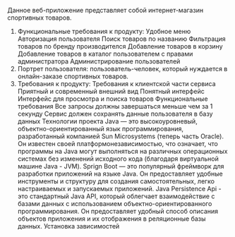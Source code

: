 Данное веб-приложение представляет собой интернет-магазин спортивных товаров.
1) Функциональные требования к продукту:
     Удобное меню
     Авторизация пользователя
     Поиск товаров по названию
     Фильтрация товаров по бренду производителся
     Добавление товаров в корзину
     Добавление товаров в каталог пользователем с правами администратора
     Администрирование пользователей
2) Портрет пользователя: пользователь-человек, который нуждается в онлайн-заказе спортивных товаров.
3) Требования к продукту:
  Требования к клиентской части сервиса
    Приятный и современный внешний вид
    Понятный интерфейс
    Интерфейс для просмотра и поиска товаров
Функциональные требования
  Все запросы должны завершаться меньше чем за 1 секунду
  Сервис должен сохранять данные пользователя в базу данных
Технологии проекта
  Java — это высокоуровневый, объектно-ориентированный язык программирования, разработанный компанией Sun Microsystems (теперь часть Oracle). Он известен   своей платформонезависимостью, что означает, что программы на Java могут выполняться на различных операционных системах без изменений исходного кода (благодаря виртуальной машине Java - JVM).
  Sprign Boot — это популярный фреймворк для разработки приложений на языке Java. Он предоставляет удобные инструменты и структуру для создания самостоятельных, легко настраиваемых и запускаемых приложений. 
  Java Persistence Api - это стандартный Java API, который облегчает взаимодействие с базами данных с использованием объектно-ориентированного программирования. Он предоставляет удобный способ описания объектов приложения и их отображения в реляционные базы данных. 
Установка зависимостей
